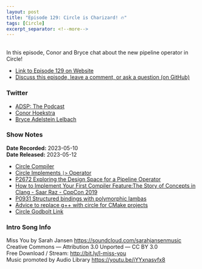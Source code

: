 ```yaml
---
layout: post
title: "Episode 129: Circle is Charizard! 🔥"
tags: [Circle]
excerpt_separator: <!--more-->
---
```


<div id="buzzsprout-player-12836111"></div><script src="https://www.buzzsprout.com/1501960/12836111-episode-129-circle-is-charizard.js?container_id=buzzsprout-player-12836111&player=small" type="text/javascript" charset="utf-8"></script>

<br>In this episode, Conor and Bryce chat about the new pipeline operator in Circle!
 
<!--more-->

* [Link to Episode 129 on Website](https://adspthepodcast.com/2023/05/12/Episode-129.html)
* [Discuss this episode, leave a comment, or ask a question (on GitHub)](https://github.com/codereport/adsp2/discussions/20)

### Twitter
 
* [ADSP: The Podcast](https://twitter.com/adspthepodcast)
* [Conor Hoekstra](https://twitter.com/code_report)
* [Bryce Adelstein Lelbach](https://twitter.com/blelbach)

### Show Notes
 
**Date Recorded:** 2023-05-10 <br>
**Date Released:** 2023-05-12

* [Circle Compiler](https://www.circle-lang.org/)
* [Circle Implements `|>` Operator](https://twitter.com/seanbax/status/1654121073053511682?s=20)
* [P2672 Exploring the Design Space for a Pipeline Operator](https://www.open-std.org/jtc1/sc22/wg21/docs/papers/2022/p2672r0.html)
* [How to Implement Your First Compiler Feature:The Story of Concepts in Clang - Saar Raz - CppCon 2019](https://www.youtube.com/watch?v=Y1o4rc9P1FQ)
* [P0931 Structured bindings with polymorphic lambas](http://www.open-std.org/jtc1/sc22/wg21/docs/papers/2018/p0931r0.pdf)
* [Advice to replace g++ with circle for CMake projects](https://github.com/seanbaxter/circle/issues/105)
* [Circle Godbolt Link](https://godbolt.org/z/Mca5jKq85)

### Intro Song Info
 
Miss You by Sarah Jansen https://soundcloud.com/sarahjansenmusic<br>
Creative Commons — Attribution 3.0 Unported — CC BY 3.0<br>
Free Download / Stream: http://bit.ly/l-miss-you<br>
Music promoted by Audio Library https://youtu.be/iYYxnasvfx8<br>
